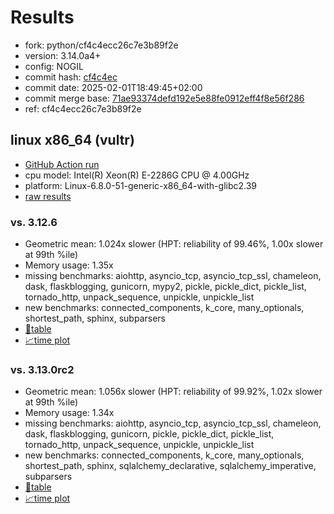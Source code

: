 # Results

- fork: python/cf4c4ecc26c7e3b89f2e
- version: 3.14.0a4+
- config: NOGIL
- commit hash: [cf4c4ec](https://github.com/python/cpython/commit/cf4c4ec)
- commit date: 2025-02-01T18:49:45+02:00
- commit merge base: [71ae93374defd192e5e88fe0912eff4f8e56f286](https://github.com/python/cpython/commit/71ae93374defd192e5e88fe0912eff4f8e56f286)
- ref: cf4c4ecc26c7e3b89f2e

## linux x86_64 (vultr)

- [GitHub Action run](https://github.com/facebookexperimental/free-threading-benchmarking/actions/runs/13093073750)
- cpu model: Intel(R) Xeon(R) E-2286G CPU @ 4.00GHz
- platform: Linux-6.8.0-51-generic-x86_64-with-glibc2.39
- [raw results](bm-20250201-vultr-x86_64-python-cf4c4ecc26c7e3b89f2e-3.14.0a4%2B-cf4c4ec.json)

### vs. 3.12.6

- Geometric mean: 1.024x slower (HPT: reliability of 99.46%, 1.00x slower at 99th %ile)
- Memory usage: 1.35x
- missing benchmarks: aiohttp, asyncio_tcp, asyncio_tcp_ssl, chameleon, dask, flaskblogging, gunicorn, mypy2, pickle, pickle_dict, pickle_list, tornado_http, unpack_sequence, unpickle, unpickle_list
- new benchmarks: connected_components, k_core, many_optionals, shortest_path, sphinx, subparsers
- [📄table](bm-20250201-vultr-x86_64-python-cf4c4ecc26c7e3b89f2e-3.14.0a4%2B-cf4c4ec-vs-3.12.6.md)
- [📈time plot](bm-20250201-vultr-x86_64-python-cf4c4ecc26c7e3b89f2e-3.14.0a4%2B-cf4c4ec-vs-3.12.6.svg)

### vs. 3.13.0rc2

- Geometric mean: 1.056x slower (HPT: reliability of 99.92%, 1.02x slower at 99th %ile)
- Memory usage: 1.34x
- missing benchmarks: aiohttp, asyncio_tcp, asyncio_tcp_ssl, chameleon, dask, flaskblogging, gunicorn, pickle, pickle_dict, pickle_list, tornado_http, unpack_sequence, unpickle, unpickle_list
- new benchmarks: connected_components, k_core, many_optionals, shortest_path, sphinx, sqlalchemy_declarative, sqlalchemy_imperative, subparsers
- [📄table](bm-20250201-vultr-x86_64-python-cf4c4ecc26c7e3b89f2e-3.14.0a4%2B-cf4c4ec-vs-3.13.0rc2.md)
- [📈time plot](bm-20250201-vultr-x86_64-python-cf4c4ecc26c7e3b89f2e-3.14.0a4%2B-cf4c4ec-vs-3.13.0rc2.svg)


